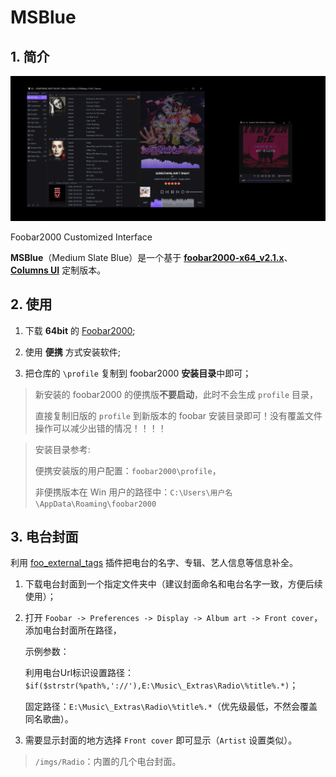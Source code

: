 # MSBlue

## 1. 简介

![](/imgs/UI.png)

Foobar2000 Customized Interface

**MSBlue**（Medium Slate Blue）是一个基于 [**foobar2000-x64_v2.1.x**](https://www.foobar2000.org/download)、[**Columns UI**](https://github.com/reupen/columns_ui) 定制版本。

## 2. 使用

1. 下载 **64bit** 的 [Foobar2000](https://www.foobar2000.org/download);

2. 使用 **便携** 方式安装软件;

3. 把仓库的 `\profile` 复制到 foobar2000 **安装目录**中即可；

> 新安装的 foobar2000 的便携版**不要启动**，此时不会生成 `profile` 目录，
>
> 直接复制旧版的 `profile` 到新版本的 foobar 安装目录即可！没有覆盖文件操作可以减少出错的情况！！！！
>

> 安装目录参考:
>
> 便携安装版的用户配置：`foobar2000\profile`，
>
> 非便携版本在 Win 用户的路径中：`C:\Users\用户名\AppData\Roaming\foobar2000`

## 3. 电台封面

利用 [foo\_external\_tags](https://wiki.hydrogenaud.io/index.php?title=Foobar2000:Components/External_Tags_(foo_external_tags)) 插件把电台的名字、专辑、艺人信息等信息补全。

1. 下载电台封面到一个指定文件夹中（建议封面命名和电台名字一致，方便后续使用）；

2. 打开 `Foobar -> Preferences -> Display -> Album art -> Front cover`，添加电台封面所在路径，
	
	示例参数：
	
	利用电台Url标识设置路径：`$if($strstr(%path%,'://'),E:\Music\_Extras\Radio\%title%.*)`；
	
	固定路径：`E:\Music\_Extras\Radio\%title%.*`（优先级最低，不然会覆盖同名歌曲）。

3. 需要显示封面的地方选择 `Front cover` 即可显示（`Artist` 设置类似）。

> `/imgs/Radio`：内置的几个电台封面。
